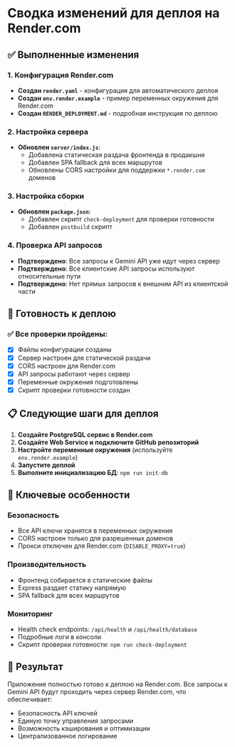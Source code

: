 # Сводка изменений для деплоя на Render.com

## ✅ Выполненные изменения

### 1. Конфигурация Render.com
- **Создан `render.yaml`** - конфигурация для автоматического деплоя
- **Создан `env.render.example`** - пример переменных окружения для Render.com
- **Создан `RENDER_DEPLOYMENT.md`** - подробная инструкция по деплою

### 2. Настройка сервера
- **Обновлен `server/index.js`**:
  - Добавлена статическая раздача фронтенда в продакшне
  - Добавлен SPA fallback для всех маршрутов
  - Обновлены CORS настройки для поддержки `*.render.com` доменов

### 3. Настройка сборки
- **Обновлен `package.json`**:
  - Добавлен скрипт `check-deployment` для проверки готовности
  - Добавлен `postbuild` скрипт

### 4. Проверка API запросов
- **Подтверждено**: Все запросы к Gemini API уже идут через сервер
- **Подтверждено**: Все клиентские API запросы используют относительные пути
- **Подтверждено**: Нет прямых запросов к внешним API из клиентской части

## 🚀 Готовность к деплою

### ✅ Все проверки пройдены:
- [x] Файлы конфигурации созданы
- [x] Сервер настроен для статической раздачи
- [x] CORS настроен для Render.com
- [x] API запросы работают через сервер
- [x] Переменные окружения подготовлены
- [x] Скрипт проверки готовности создан

## 📋 Следующие шаги для деплоя

1. **Создайте PostgreSQL сервис в Render.com**
2. **Создайте Web Service и подключите GitHub репозиторий**
3. **Настройте переменные окружения** (используйте `env.render.example`)
4. **Запустите деплой**
5. **Выполните инициализацию БД**: `npm run init-db`

## 🔧 Ключевые особенности

### Безопасность
- Все API ключи хранятся в переменных окружения
- CORS настроен только для разрешенных доменов
- Прокси отключен для Render.com (`DISABLE_PROXY=true`)

### Производительность
- Фронтенд собирается в статические файлы
- Express раздает статику напрямую
- SPA fallback для всех маршрутов

### Мониторинг
- Health check endpoints: `/api/health` и `/api/health/database`
- Подробные логи в консоли
- Скрипт проверки готовности: `npm run check-deployment`

## 🎯 Результат

Приложение полностью готово к деплою на Render.com. Все запросы к Gemini API будут проходить через сервер Render.com, что обеспечивает:
- Безопасность API ключей
- Единую точку управления запросами
- Возможность кэширования и оптимизации
- Централизованное логирование
